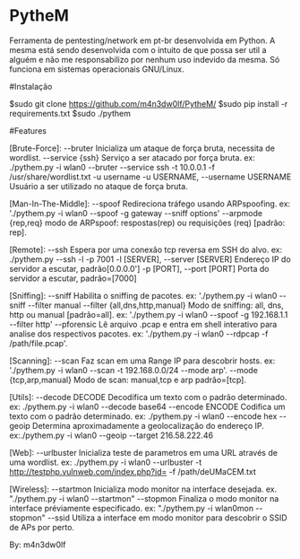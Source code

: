 # PytheM

Ferramenta de pentesting/network em pt-br desenvolvida em Python. A mesma está sendo desenvolvida com o intuito de que possa ser util a alguém e não me responsabilizo por nenhum uso indevido da mesma. Só funciona em sistemas operacionais GNU/Linux.

#Instalação

$sudo git clone https://github.com/m4n3dw0lf/PytheM/
$sudo pip install -r requirements.txt
$sudo ./pythem

#Features

[Brute-Force]:
  --bruter              Inicializa um ataque de força bruta, necessita de
                        wordlist.
  --service {ssh}       Serviço a ser atacado por força bruta. ex:
                        ./pythem.py -i wlan0 --bruter --service ssh -t
                        10.0.0.1 -f /usr/share/wordlist.txt -u username
  -u USERNAME, --username USERNAME
                        Usuário a ser utilizado no ataque de força bruta.

[Man-In-The-Middle]:
  --spoof               Redireciona tráfego usando ARPspoofing. ex:
                        './pythem.py -i wlan0 --spoof -g gateway --sniff
                        options'
  --arpmode {rep,req}   modo de ARPspoof: respostas(rep) ou requisições
                        (req) [padrão: rep].

[Remote]:
  --ssh                 Espera por uma conexão tcp reversa em SSH do alvo.
                        ex: ./pythem.py --ssh -l -p 7001
  -l [SERVER], --server [SERVER]
                        Endereço IP do servidor a escutar, padrão[0.0.0.0']
  -p [PORT], --port [PORT]
                        Porta do servidor a escutar, padrão=[7000]

[Sniffing]:
  --sniff               Habilita o sniffing de pacotes. ex: './pythem.py -i
                        wlan0 --sniff --filter manual
  --filter {all,dns,http,manual}
                        Modo de sniffing: all, dns, http ou manual
                        [padrão=all]. ex: './pythem.py -i wlan0 --spoof -g
                        192.168.1.1 --filter http'
  --pforensic           Lê arquivo .pcap e entra em shell interativo para
                        analise dos respectivos pacotes. ex: './pythem.py -i
                        wlan0 --rdpcap -f /path/file.pcap'.

[Scanning]:
  --scan                Faz scan em uma Range IP para descobrir hosts. ex:
                        './pythem.py -i wlan0 --scan -t 192.168.0.0/24 --mode
                        arp'.
  --mode {tcp,arp,manual}
                        Modo de scan: manual,tcp e arp padrão=[tcp].

[Utils]:
  --decode DECODE       Decodifica um texto com o padrão determinado. ex:
                        ./pythem.py -i wlan0 --decode base64
  --encode ENCODE       Codifica um texto com o padrão determinado. ex:
                        ./pythem.py -i wlan0 --encode hex
  --geoip               Determina aproximadamente a geolocalização do
                        endereço IP. ex:./pythem.py -i wlan0 --geoip --target
                        216.58.222.46

[Web]:
  --urlbuster           Inicializa teste de parametros em uma URL através de
                        uma wordlist. ex: ./pythem.py -i wlan0 --urlbuster -t
                        http://testphp.vulnweb.com/index.php?id= -f
                        /path/deUMaCEM.txt

[Wireless]:
  --startmon            Inicializa modo monitor na interface desejada. ex.
                        "./pythem.py -i wlan0 --startmon"
  --stopmon             Finaliza o modo monitor na interface préviamente
                        especificado. ex: "./pythem.py -i wlan0mon --stopmon"
  --ssid                Utiliza a interface em modo monitor para descobrir o
                        SSID de APs por perto.

By: m4n3dw0lf
